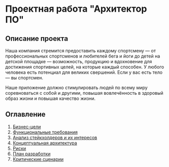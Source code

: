 # Проектная работа "Архитектор ПО"
## Описание проекта

Наша компания стремится предоставить каждому спортсмену — от профессиональных спортсменов и любителей бега и йоги до детей на детской площадке — возможность, продукцию и вдохновение для достижения спортивных целей, на которые каждый способен. У любого человека есть потенциал для великих свершений. Если у вас есть тело — вы спортсмен. 

Наше приложение должно стимулировать людей по всему миру соревноваться с собой и другими, повышая вовлечённость в здоровый образ жизни и повышая качество жизни. 

## Оглавление

1. [Бизнес-цели](Бизнес-цели.md)
2. [Функциональные требования](Функциональныетребования.md)
3. [Анализ стейкхолдеров и их интересов](Стейкхолдеры.md)
4. [Концептуальная архитектура](КонцептАрх.md)
5. [Риски](Риски.md)
6. [План разработки](План.md)
7. [Критические сценарии](Критическиесценарии.md)
